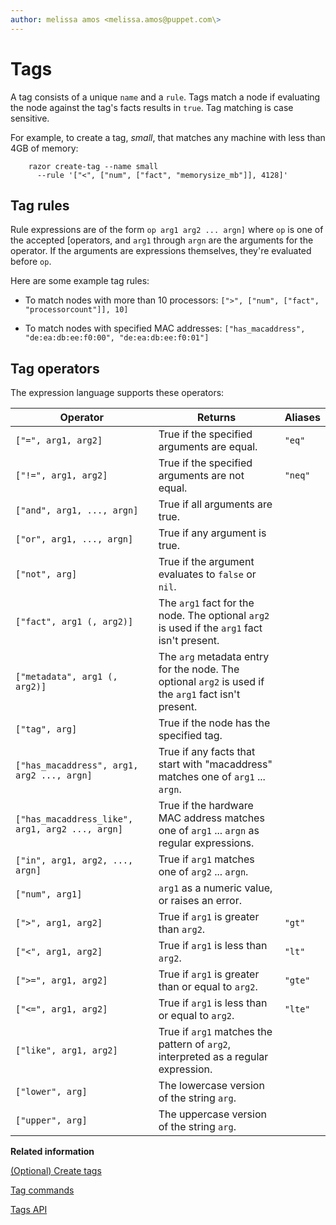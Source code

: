 ```yaml
---
author: melissa amos <melissa.amos@puppet.com\>
---
```


# Tags

A tag consists of a unique `name` and a `rule`. Tags match a node if evaluating the node against the tag's facts results in `true`. Tag matching is case sensitive.

For example, to create a tag, *small*, that matches any machine with less than 4GB of memory:

```
    razor create-tag --name small
      --rule '["<", ["num", ["fact", "memorysize_mb"]], 4128]'
```

## Tag rules

Rule expressions are of the form `op arg1 arg2 ... argn]` where `op` is one of the accepted \[operators, and `arg1` through `argn` are the arguments for the operator. If the arguments are expressions themselves, they're evaluated before `op`.

Here are some example tag rules:

-   To match nodes with more than 10 processors: `[">", ["num", ["fact", "processorcount"]], 10]`

-   To match nodes with specified MAC addresses: `["has_macaddress", "de:ea:db:ee:f0:00", "de:ea:db:ee:f0:01"]`


## Tag operators

The expression language supports these operators:

|Operator|Returns|Aliases|
|--------|-------|-------|
|`["=", arg1, arg2]`|True if the specified arguments are equal.|`"eq"`|
|`["!=", arg1, arg2]`|True if the specified arguments are not equal.|`"neq"`|
|`["and", arg1, ..., argn]`|True if all arguments are true.| |
|`["or", arg1, ..., argn]`|True if any argument is true.| |
|`["not", arg]`|True if the argument evaluates to `false` or `nil`.| |
|`["fact", arg1 (, arg2)]`|The `arg1` fact for the node. The optional `arg2` is used if the `arg1` fact isn't present.| |
|`["metadata", arg1 (, arg2)]`|The `arg` metadata entry for the node. The optional `arg2` is used if the `arg1` fact isn't present.| |
|`["tag", arg]`|True if the node has the specified tag.| |
|`["has_macaddress", arg1, arg2 ..., argn]`|True if any facts that start with "macaddress" matches one of `arg1` ... `argn`.| |
|`["has_macaddress_like", arg1, arg2 ..., argn]`|True if the hardware MAC address matches one of `arg1` ... `argn` as regular expressions.| |
|`["in", arg1, arg2, ..., argn]`|True if `arg1` matches one of `arg2` ... `argn`.| |
|`["num", arg1]`|`arg1` as a numeric value, or raises an error.| |
|`[">", arg1, arg2]`|True if `arg1` is greater than `arg2`.|`"gt"`|
|`["<", arg1, arg2]`|True if `arg1` is less than `arg2`.|`"lt"`|
|`[">=", arg1, arg2]`|True if `arg1` is greater than or equal to `arg2`.|`"gte"`|
|`["<=", arg1, arg2]`|True if `arg1` is less than or equal to `arg2`.|`"lte"`|
|`["like", arg1, arg2]`|True if `arg1` matches the pattern of `arg2`, interpreted as a regular expression.| |
|`["lower", arg]`|The lowercase version of the string `arg`.| |
|`["upper", arg]`|The uppercase version of the string `arg`.| |

**Related information**  


[\(Optional\) Create tags](provisioning_a_windows_node.md#)

[Tag commands](using_the_razor_client.md#)

[Tags API](using_the_razor_api.md#)

